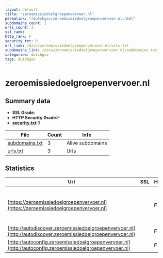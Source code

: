 ```yaml
---
layout: default
title: "zeroemissiedoelgroepenvervoer.nl"
permalink: "/dutchgov/zeroemissiedoelgroepenvervoer.nl.html"
subdomains_count: 3
urls_count: 3
ssl_rank: 
http_rank: F
security_txt: 0
url_link: /data/zeroemissiedoelgroepenvervoer.nl/urls.txt
subdomains_link: /data/zeroemissiedoelgroepenvervoer.nl/subdomains.txt
categories: dutchgov
tags: dutchgov
---
```



# zeroemissiedoelgroepenvervoer.nl
## Summary data


 - **SSL Grade**:
 - **HTTP Security Grade**:F
 - **[security.txt](https://www.digitaleoverheid.nl/nieuws/standaard-security-txt-nu-verplicht-voor-overheid/)**:0


| File       | Count | Info |
|------------|-------|------|
|[subdomains.txt](/DutchGovScope/data/zeroemissiedoelgroepenvervoer.nl/subdomains.txt)|3|Alive subdomains|
|[urls.txt](/DutchGovScope/data/zeroemissiedoelgroepenvervoer.nl/urls.txt)|3|Urls|


## Statistics


| Url | SSL | HTTP | Server | Cookie | HSTS | CORS | CTO | CSP | XFO | XXP | RP |FP| Tech |Title |
|--------|-------|-------|------|------|------|------|------|------|------|------|------|------|------|------|
|[https://zeroemissiedoelgroepenvervoer.nl](https://zeroemissiedoelgroepenvervoer.nl)| | **F**|Apache| | | | | | | | :white_check_mark: | |Apache HTTP Server Breadcrumb NavXT:7.4.0 MySQL PHP WordPress:6.7.1|Zero Emissie Doe...|
|[http://autodiscover.zeroemissiedoelgroepenvervoer.nl](http://autodiscover.zeroemissiedoelgroepenvervoer.nl)| | **F**|Apache| | | | | | | | :white_check_mark: | |Apache HTTP Server||
|[http://autoconfig.zeroemissiedoelgroepenvervoer.nl](http://autoconfig.zeroemissiedoelgroepenvervoer.nl)| | **F**|Apache| | | | | | | | :white_check_mark: | |Apache HTTP Server||



